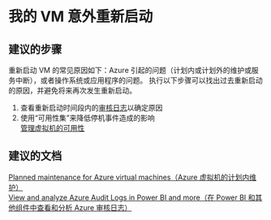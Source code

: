<properties 
    pageTitle="My VM restarted unexpectedly"
    description="我的 VM 意外重新启动 "
    service="microsoft.classiccompute"
    resource="virtualmachines"
    authors="kasparks"
    displayOrder="8"
    selfHelpType="resource"
    supportTopicIds="32411816"
    resourceTags="windows, linux, windowsSQL, redhat"   
    productPesIds="14749"
    cloudEnvironments="public" 
/>
    

# 我的 VM 意外重新启动

## **建议的步骤**
重新启动 VM 的常见原因如下：Azure 引起的问题（计划内或计划外的维护或服务中断），或者操作系统或应用程序的问题。 执行以下步骤可以找出过去重新启动的原因，并避免将来再次发生重新启动。

1. 查看重新启动时间段内的[审核日志](data-blade:Microsoft_Azure_Insights.AzureDiagnosticsBladeWithParameter)以确定原因
2. 使用“可用性集”来降低停机事件造成的影响 <br>
[管理虚拟机的可用性](https://docs.azure.cn/zh-cn/virtual-machines/windows/manage-availability/)

## **建议的文档**
[Planned maintenance for Azure virtual machines（Azure 虚拟机的计划内维护）](https://docs.azure.cn/zh-cn/virtual-machines/linux/planned-maintenance/) <br>
[View and analyze Azure Audit Logs in Power BI and more（在 Power BI 和其他组件中查看和分析 Azure 审核日志）](https://azure.microsoft.com/blog/analyze-azure-audit-logs-in-powerbi-more/) 



<!--HONumber=Sep16_HO3-->


